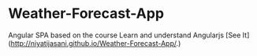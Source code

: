 # Weather-Forecast-App
Angular SPA based on the course Learn and understand Angularjs 
[See It] (http://niyatijasani.github.io/Weather-Forecast-App/.)
